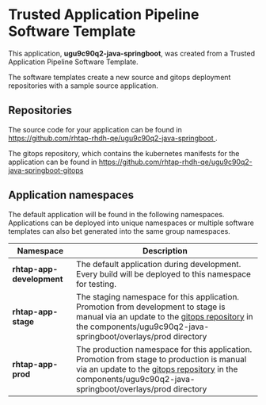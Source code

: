 # Trusted Application Pipeline Software Template

This application, **ugu9c90q2-java-springboot**, was created from a Trusted Application Pipeline Software Template.

The software templates create a new source and gitops deployment repositories with a sample source application. 

## Repositories

The source code for your application can be found in [https://github.com/rhtap-rhdh-qe/ugu9c90q2-java-springboot ](https://github.com/rhtap-rhdh-qe/ugu9c90q2-java-springboot ).
 
The gitops repository, which contains the kubernetes manifests for the application can be found in 
[https://github.com/rhtap-rhdh-qe/ugu9c90q2-java-springboot-gitops ](https://github.com/rhtap-rhdh-qe/ugu9c90q2-java-springboot-gitops ) 

## Application namespaces 

The default application will be found in the following namespaces. Applications can be deployed into unique namespaces or multiple software templates can also bet generated into the same group namespaces.  

|  Namespace   |  Description   |  
| -------- | -------- |   
| **rhtap-app-development** | The default application during development. Every build will be deployed to this namespace for testing. | 
| **rhtap-app-stage** | The staging namespace for this application. Promotion from development to stage is manual via an update to the [gitops repository](https://github.com/rhtap-rhdh-qe/ugu9c90q2-java-springboot-gitops ) in the components/ugu9c90q2-java-springboot/overlays/prod directory |  
| **rhtap-app-prod** | The production namespace for this application. Promotion from stage to production is manual via an update to the [gitops repository](https://github.com/rhtap-rhdh-qe/ugu9c90q2-java-springboot-gitops ) in the components/ugu9c90q2-java-springboot/overlays/prod directory | 